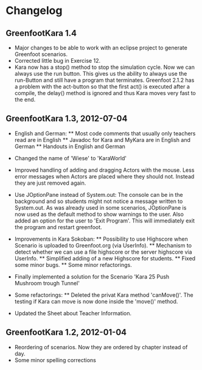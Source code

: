 # Changelog

## GreenfootKara 1.4
* Major changes to be able to work with an eclipse project to generate
	Greenfoot scenarios.
* Corrected little bug in Exercise 12.
* Kara now has a stop() method to stop the simulation cycle. Now we can always use the
	run button. This gives us the ability to always use the run-Button and still 
	have a program that terminates. Greenfoot 2.1.2 has a problem with the act-button
	so that the first act() is executed after a compile, the delay() method is ignored
	and thus Kara moves very fast to the end.


## GreenfootKara 1.3, 2012-07-04
* English and German:
** Most code comments that usually only teachers read are in English
** Javadoc for Kara and MyKara are in English and German
** Handouts in English and German
	
* Changed the name of 'Wiese' to 'KaraWorld'	

* Improved handling of adding and dragging Actors with the mouse.
  Less error messages when Actors are placed where they should not.
  Instead they are just removed again.
  
* Use JOptionPane instead of System.out: The console can be in the background
  and so students might not notice a message written to System.out. As was 
  already used in some scenarios, JOptionPane is now used as the default method
  to show warnings to the user.
  Also added an option for the user to 'Exit Program'. This will immediately exit
  the program and restart greenfoot.

* Improvements in Kara Sokoban:
** Possibility to use Highscore when Scenario is uploaded to Greenfoot.org (via UserInfo).
** Mechanism to detect whether we can use a file highscore or the server highscore via UserInfo.
** Simplified adding of a new Highscore for students.
** Fixed some minor bugs.
** Some minor refactorings.

* Finally implemented a solution for the Scenario 'Kara 25 Push Mushroom trough Tunnel'

* Some refactorings:
** Deleted the privat Kara method 'canMove()'. The testing if Kara can move is now done
	  inside the 'move()' method.
	
* Updated the Sheet about Teacher Information.
	

## GreenfootKara 1.2, 2012-01-04
* Reordering of scenarios. Now they are ordered by chapter instead of day.
* Some minor spelling corrections
